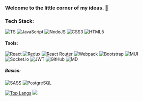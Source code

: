 ### Welcome to the little corner of my ideas. 👋

### Tech Stack:  
![TS](https://img.shields.io/badge/typescript-%233178C6.svg?&style=for-the-badge&logo=typescript&logoColor=white) ![JavaScript](https://img.shields.io/badge/javascript-%23323330.svg?style=for-the-badge&logo=javascript&logoColor=%23F7DF1E) ![NodeJS](https://img.shields.io/badge/node.js-%23339933.svg?&style=for-the-badge&logo=node.js&logoColor=white) ![CSS3](https://img.shields.io/badge/css3-%231572B6.svg?style=for-the-badge&logo=css3&logoColor=white) ![HTML5](https://img.shields.io/badge/html5-%23E34F26.svg?&style=for-the-badge&logo=html5&logoColor=white)
#### Tools:
![React](https://img.shields.io/badge/react-%2320232a.svg?style=for-the-badge&logo=react&logoColor=%2361DAFB) ![Redux](https://img.shields.io/badge/redux-%23593d88.svg?style=for-the-badge&logo=redux&logoColor=white) ![React Router](https://img.shields.io/badge/React_Router-CA4245?style=for-the-badge&logo=react-router&logoColor=white) ![Webpack](https://img.shields.io/badge/webpack-%238DD6F9.svg?&style=for-the-badge&logo=webpack&logoColor=black) ![Bootstrap](https://img.shields.io/badge/bootstrap-%237952B3.svg?&style=for-the-badge&logo=bootstrap&logoColor=white) ![MUI](https://img.shields.io/badge/MaterialUI-%233178C6.svg?style=for-the-badge&logo=mui&logoColor=white) ![Socket.io](https://img.shields.io/badge/Socket.io-black?style=for-the-badge&logo=socket.io&badgeColor=010101) ![JWT](https://img.shields.io/badge/JWT-black?style=for-the-badge&logo=JSON%20web%20tokens) ![GitHub](https://img.shields.io/badge/github-%23181717.svg?&style=for-the-badge&logo=github&logoColor=white) ![MD](https://img.shields.io/badge/markdown-%23000000.svg?&style=for-the-badge&logo=markdown&logoColor=white)
##### Basics:
![SASS](https://img.shields.io/badge/sass-%23CC6699.svg?&style=for-the-badge&logo=sass&logoColor=white)
![PostgreSQL](https://img.shields.io/badge/-postgreSQL-%238DD6F9?logo=postgreSQL&style=for-the-badge&logoColor=black)

[![Top Langs](https://github-readme-stats.vercel.app/api/top-langs/?username=ViktorFAlex&layout=compact)](https://github.com/ViktorFAlex)
![](https://github-readme-stats.vercel.app/api?username=viktorfalex&theme=aura&hide_border=false&include_all_commits=true&count_private=true&show_icons=true)<br/>
